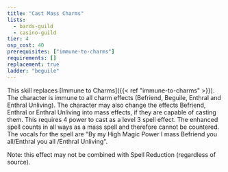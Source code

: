 ```yaml
---
title: "Cast Mass Charms"
lists:
  - bards-guild
  - casino-guild
tier: 4
osp_cost: 40
prerequisites: ["immune-to-charms"]
requirements: []
replacement: true
ladder: "beguile"
---
```


This skill replaces [Immune to Charms]({{< ref "immune-to-charms" >}}). The character is immune to all charm effects (Befriend, Beguile, Enthral and Enthral Unliving). The character may also change the effects Befriend, Enthral or Enthral Unliving into mass effects, if they are capable of casting them. This requires 4 power to cast as a level 3 spell effect. The enhanced spell counts in all ways as a mass spell and therefore cannot be countered. The vocals for the spell are "By my High Magic Power I mass Befriend you all/Enthral you all /Enthral Unliving".

Note: this effect may not be combined with Spell Reduction (regardless of source).
